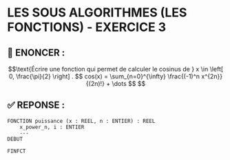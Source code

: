 # LES SOUS ALGORITHMES (LES FONCTIONS) - EXERCICE 3

## 🌟 ENONCER :
```math
\text{Écrire une fonction qui permet de calculer le cosinus de } x \in \left[ 0, \frac{\pi}{2} \right] .

$$
cos(x) = \sum_{n=0}^{\infty} \frac{(-1)^n x^{2n}}{(2n)!} + \dots
$$

```

## ✅ REPONSE :

````
FONCTION puissance (x : REEL, n : ENTIER) : REEL
    x_power_n, i : ENTIER
    ---
DEBUT
    
FINFCT
````